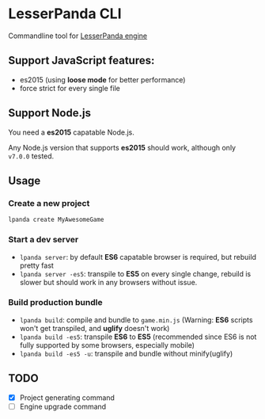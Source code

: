 # LesserPanda CLI

Commandline tool for [LesserPanda engine](https://github.com/pixelpicosean/lesser-panda)

## Support JavaScript features:

- es2015 (using **loose mode** for better performance)
- force strict for every single file

## Support Node.js

You need a **es2015** capatable Node.js.

Any Node.js version that supports **es2015** should work, although only `v7.0.0` tested.

## Usage

### Create a new project

`lpanda create MyAwesomeGame`

### Start a dev server

- `lpanda server`: by default **ES6** capatable browser is required, but rebuild pretty fast
- `lpanda server -es5`: transpile to **ES5** on every single change, rebuild is slower but should work in any browsers without issue.

### Build production bundle

- `lpanda build`: compile and bundle to `game.min.js` (Warning: **ES6** scripts won't get transpiled, and **uglify** doesn't work)
- `lpanda build -es5`: transpile **ES6** to **ES5** (recommended since ES6 is not fully supported by some browsers, especially mobile)
- `lpanda build -es5 -u`: transpile and bundle without minify(uglify)

## TODO

- [x] Project generating command
- [ ] Engine upgrade command
